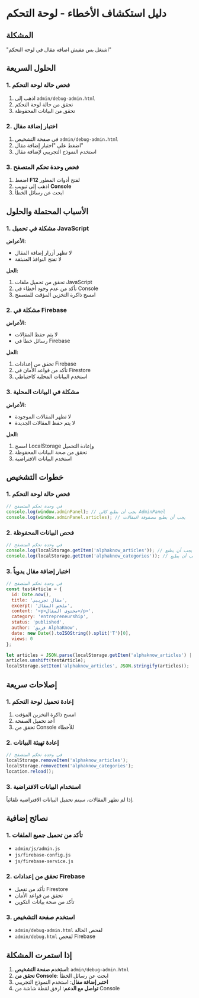 # دليل استكشاف الأخطاء - لوحة التحكم

## المشكلة
"اشتغل بس مفيش اضافه مقال في لوحه التحكم"

## الحلول السريعة

### 1. فحص حالة لوحة التحكم
1. اذهب إلى `admin/debug-admin.html`
2. تحقق من حالة لوحة التحكم
3. تحقق من البيانات المحفوظة

### 2. اختبار إضافة مقال
1. في صفحة التشخيص `admin/debug-admin.html`
2. اضغط على "اختبار إضافة مقال"
3. استخدم النموذج التجريبي لإضافة مقال

### 3. فحص وحدة تحكم المتصفح
1. اضغط **F12** لفتح أدوات المطور
2. اذهب إلى تبويب **Console**
3. ابحث عن رسائل الخطأ

## الأسباب المحتملة والحلول

### 1. مشكلة في تحميل JavaScript
**الأعراض:**
- لا تظهر أزرار إضافة المقال
- لا تفتح النوافذ المنبثقة

**الحل:**
1. تحقق من تحميل ملفات JavaScript
2. تأكد من عدم وجود أخطاء في Console
3. امسح ذاكرة التخزين المؤقت للمتصفح

### 2. مشكلة في Firebase
**الأعراض:**
- لا يتم حفظ المقالات
- رسائل خطأ في Firebase

**الحل:**
1. تحقق من إعدادات Firebase
2. تأكد من قواعد الأمان في Firestore
3. استخدم البيانات المحلية كاحتياطي

### 3. مشكلة في البيانات المحلية
**الأعراض:**
- لا تظهر المقالات الموجودة
- لا يتم حفظ المقالات الجديدة

**الحل:**
1. امسح LocalStorage وإعادة التحميل
2. تحقق من صحة البيانات المحفوظة
3. استخدم البيانات الافتراضية

## خطوات التشخيص

### 1. فحص حالة لوحة التحكم
```javascript
// في وحدة تحكم المتصفح
console.log(window.adminPanel); // يجب أن يطبع كائن AdminPanel
console.log(window.adminPanel.articles); // يجب أن يطبع مصفوفة المقالات
```

### 2. فحص البيانات المحفوظة
```javascript
// في وحدة تحكم المتصفح
console.log(localStorage.getItem('alphaknow_articles')); // يجب أن يطبع JSON
console.log(localStorage.getItem('alphaknow_categories')); // يجب أن يطبع JSON
```

### 3. اختبار إضافة مقال يدوياً
```javascript
// في وحدة تحكم المتصفح
const testArticle = {
  id: Date.now(),
  title: 'مقال تجريبي',
  excerpt: 'ملخص المقال',
  content: '<p>محتوى المقال</p>',
  category: 'entrepreneurship',
  status: 'published',
  author: 'فريق AlphaKnow',
  date: new Date().toISOString().split('T')[0],
  views: 0
};

let articles = JSON.parse(localStorage.getItem('alphaknow_articles') || '[]');
articles.unshift(testArticle);
localStorage.setItem('alphaknow_articles', JSON.stringify(articles));
```

## إصلاحات سريعة

### 1. إعادة تحميل لوحة التحكم
1. امسح ذاكرة التخزين المؤقت
2. أعد تحميل الصفحة
3. تحقق من Console للأخطاء

### 2. إعادة تهيئة البيانات
```javascript
// في وحدة تحكم المتصفح
localStorage.removeItem('alphaknow_articles');
localStorage.removeItem('alphaknow_categories');
location.reload();
```

### 3. استخدام البيانات الافتراضية
إذا لم تظهر المقالات، سيتم تحميل البيانات الافتراضية تلقائياً.

## نصائح إضافية

### 1. تأكد من تحميل جميع الملفات
- `admin/js/admin.js`
- `js/firebase-config.js`
- `js/firebase-service.js`

### 2. تحقق من إعدادات Firebase
- تأكد من تفعيل Firestore
- تحقق من قواعد الأمان
- تأكد من صحة بيانات التكوين

### 3. استخدم صفحة التشخيص
- `admin/debug-admin.html` لفحص الحالة
- `admin/debug.html` لفحص Firebase

## إذا استمرت المشكلة

1. **استخدم صفحة التشخيص**: `admin/debug-admin.html`
2. **تحقق من Console**: ابحث عن رسائل الخطأ
3. **اختبر إضافة مقال**: استخدم النموذج التجريبي
4. **تواصل مع الدعم**: ارفق لقطة شاشة من Console 